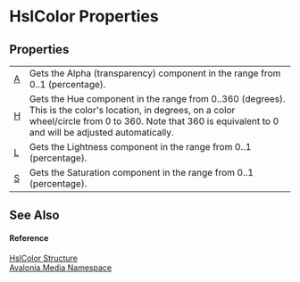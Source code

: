# HslColor Properties




## Properties
<table>
<tr>
<td><a href="P_Avalonia_Media_HslColor_A">A</a></td>
<td>Gets the Alpha (transparency) component in the range from 0..1 (percentage).</td>
</tr>
<tr>
<td><a href="P_Avalonia_Media_HslColor_H">H</a></td>
<td>Gets the Hue component in the range from 0..360 (degrees). This is the color's location, in degrees, on a color wheel/circle from 0 to 360. Note that 360 is equivalent to 0 and will be adjusted automatically.</td>
</tr>
<tr>
<td><a href="P_Avalonia_Media_HslColor_L">L</a></td>
<td>Gets the Lightness component in the range from 0..1 (percentage).</td>
</tr>
<tr>
<td><a href="P_Avalonia_Media_HslColor_S">S</a></td>
<td>Gets the Saturation component in the range from 0..1 (percentage).</td>
</tr>
</table>

## See Also


#### Reference
<a href="T_Avalonia_Media_HslColor">HslColor Structure</a>  
<a href="N_Avalonia_Media">Avalonia.Media Namespace</a>  

